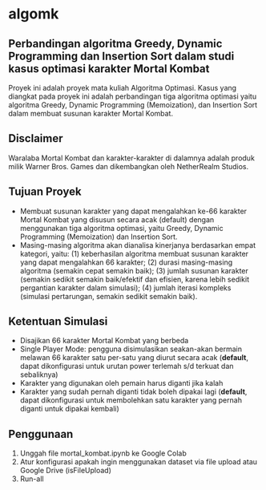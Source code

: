 # algomk
<h2>Perbandingan algoritma Greedy, Dynamic Programming dan Insertion Sort dalam studi kasus optimasi karakter Mortal Kombat</h2>

Proyek ini adalah proyek mata kuliah Algoritma Optimasi. Kasus yang diangkat pada proyek ini adalah perbandingan tiga algoritma optimasi yaitu algoritma Greedy, Dynamic Programming (Memoization), dan Insertion Sort dalam membuat susunan karakter Mortal Kombat. 


## Disclaimer
Waralaba Mortal Kombat dan karakter-karakter di dalamnya adalah produk milik Warner Bros. Games dan dikembangkan oleh NetherRealm Studios.


## Tujuan Proyek
* Membuat susunan karakter yang dapat mengalahkan ke-66 karakter Mortal Kombat yang disusun secara acak (default) dengan menggunakan tiga algoritma optimasi, yaitu Greedy, Dynamic Programming (Memoization) dan Insertion Sort.
* Masing-masing algoritma akan dianalisa kinerjanya berdasarkan empat kategori, yaitu: (1) keberhasilan algoritma membuat susunan karakter yang dapat mengalahkan 66 karakter; (2) durasi masing-masing algoritma (semakin cepat semakin baik); (3) jumlah susunan karakter (semakin sedikit semakin baik/efektif dan efisien, karena lebih sedikit pergantian karakter dalam simulasi); (4) jumlah iterasi kompleks (simulasi pertarungan, semakin sedikit semakin baik).


## Ketentuan Simulasi
* Disajikan 66 karakter Mortal Kombat yang berbeda
* Single Player Mode: pengguna disimulasikan seakan-akan bermain melawan 66 karakter satu per-satu yang diurut secara acak (**default**, dapat dikonfigurasi untuk urutan power terlemah s/d terkuat dan sebaliknya)
* Karakter yang digunakan oleh pemain harus diganti jika kalah
* Karakter yang sudah pernah diganti tidak boleh dipakai lagi (**default**, dapat dikonfigurasi untuk membolehkan satu karakter yang pernah diganti untuk dipakai kembali)


## Penggunaan
1. Unggah file mortal_kombat.ipynb ke Google Colab
2. Atur konfigurasi apakah ingin menggunakan dataset via file upload atau Google Drive (isFileUpload)
3. Run-all
